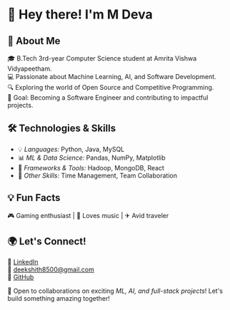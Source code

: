 # 👋 Hey there! I'm M Deva  

## 🚀 About Me  
🎓 B.Tech 3rd-year Computer Science student at Amrita Vishwa Vidyapeetham.  
💻 Passionate about Machine Learning, AI, and Software Development.  
🔍 Exploring the world of Open Source and Competitive Programming.  
🎯 Goal: Becoming a Software Engineer and contributing to impactful projects.  

## 🛠 Technologies & Skills  
- 💡 *Languages:* Python, Java, MySQL  
- 📊 *ML & Data Science:* Pandas, NumPy, Matplotlib  
- 🔧 *Frameworks & Tools:* Hadoop, MongoDB, React  
- 🎯 *Other Skills:* Time Management, Team Collaboration   

## 💡 Fun Facts  
🎮 Gaming enthusiast | 🎵 Loves music | ✈ Avid traveler  

## 🌍 Let's Connect!  
💼 [LinkedIn](https://www.linkedin.com/in/sai-deekshith-modem/)  
📧 deekshith8500@gmail.com  
🚀 [GitHub](https://github.com/itzme-deekshith)  

💙 Open to collaborations on exciting *ML, AI, and full-stack projects*! Let's build something amazing together!
